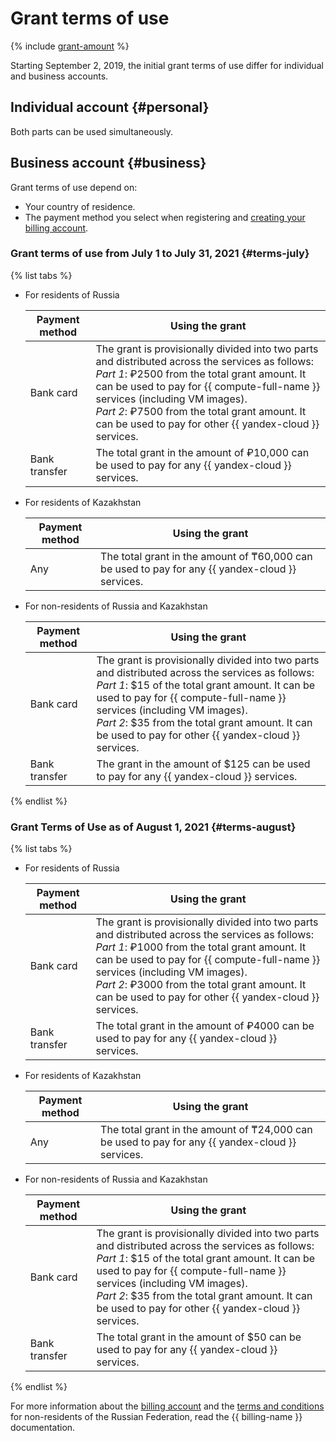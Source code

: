 # Grant terms of use

{% include [grant-amount](../_includes/grant-amount.md) %}

Starting September 2, 2019, the initial grant terms of use differ for individual and business accounts.

## Individual account {#personal}



Both parts can be used simultaneously.

## Business account {#business}

Grant terms of use depend on:
* Your country of residence.
* The payment method you select when registering and [creating your billing account](../../billing/quickstart/index.md).

### Grant terms of use from July 1 to July 31, 2021 {#terms-july}

{% list tabs %}

- For residents of Russia

   | Payment method | Using the grant |
   --- | ---
   | Bank card | The grant is provisionally divided into two parts and distributed across the services as follows:<br>_Part 1_: ₽2500 from the total grant amount. It can be used to pay for {{ compute-full-name }} services (including VM images).<br>_Part 2_: ₽7500 from the total grant amount. It can be used to pay for other {{ yandex-cloud }} services. |
   | Bank transfer | The total grant in the amount of ₽10,000 can be used to pay for any {{ yandex-cloud }} services. |

- For residents of Kazakhstan

   | Payment method | Using the grant |
   --- | ---
   | Any | The total grant in the amount of ₸60,000 can be used to pay for any {{ yandex-cloud }} services. |

- For non-residents of Russia and Kazakhstan

   | Payment method | Using the grant |
   --- | ---
   | Bank card | The grant is provisionally divided into two parts and distributed across the services as follows:<br>_Part 1_: $15 of the total grant amount. It can be used to pay for {{ compute-full-name }} services (including VM images).<br>_Part 2_: $35 from the total grant amount. It can be used to pay for other {{ yandex-cloud }} services. |
   | Bank transfer | The grant in the amount of $125 can be used to pay for any {{ yandex-cloud }} services. |

{% endlist %}

### Grant Terms of Use as of August 1, 2021 {#terms-august}

{% list tabs %}

- For residents of Russia

   | Payment method | Using the grant |
   --- | ---
   | Bank card | The grant is provisionally divided into two parts and distributed across the services as follows:<br>_Part 1_: ₽1000 from the total grant amount. It can be used to pay for {{ compute-full-name }} services (including VM images).<br>_Part 2_: ₽3000 from the total grant amount. It can be used to pay for other {{ yandex-cloud }} services. |
   | Bank transfer | The total grant in the amount of ₽4000 can be used to pay for any {{ yandex-cloud }} services. |

- For residents of Kazakhstan

   | Payment method | Using the grant |
   --- | ---
   | Any | The total grant in the amount of ₸24,000 can be used to pay for any {{ yandex-cloud }} services. |

- For non-residents of Russia and Kazakhstan

   | Payment method | Using the grant |
   --- | ---
   | Bank card | The grant is provisionally divided into two parts and distributed across the services as follows:<br>_Part 1_: $15 of the total grant amount. It can be used to pay for {{ compute-full-name }} services (including VM images).<br>_Part 2_: $35 from the total grant amount. It can be used to pay for other {{ yandex-cloud }} services. |
   | Bank transfer | The total grant in the amount of $50 can be used to pay for any {{ yandex-cloud }} services. |

{% endlist %}

For more information about the [billing account](../../billing/concepts/billing-account.md) and the [terms and conditions](../../billing/qa/non-resident.md) for non-residents of the Russian Federation, read the {{ billing-name }} documentation.
